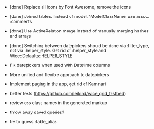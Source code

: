 * [done] Replace all icons by Font Awesome, remove the icons
* [done] Joined tables: Instead of
    model: 'ModelClassName'
  use
    assoc: :comments
* [done] Use ActiveRelation merge instead of manually merging hashes and arrays
* [done] Switching between datepickers should be done via :filter_type, not via :helper_style.
  Get rid of :helper_style and Wice::Defaults::HELPER_STYLE
* Fix datepickers when used with Datetime columns

* More unified and flexible approach to datepickers
* Implement paging in the app, get rid of Kaminari
* better tests (https://github.com/leikind/wice_grid_testbed)
* review css class names in the generated markup
* throw away saved queries?
* try to guess :table_alias
